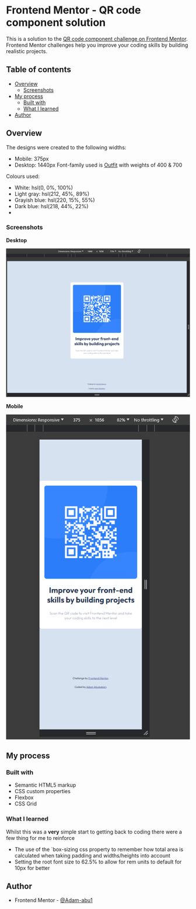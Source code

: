 # Frontend Mentor - QR code component solution

This is a solution to the [QR code component challenge on Frontend Mentor](https://www.frontendmentor.io/challenges/qr-code-component-iux_sIO_H). Frontend Mentor challenges help you improve your coding skills by building realistic projects. 

## Table of contents

- [Overview](#overview)
  - [Screenshots](#screenshots)
- [My process](#my-process)
  - [Built with](#built-with)
  - [What I learned](#what-i-learned)
- [Author](#author)

## Overview
The designs were created to the following widths:

- Mobile: 375px
- Desktop: 1440px
Font-family used is [Outfit](https://fonts.google.com/specimen/Outfit) with weights of 400 & 700

Colours used:
- White: hsl(0, 0%, 100%)
- Light gray: hsl(212, 45%, 89%)
- Grayish blue: hsl(220, 15%, 55%)
- Dark blue: hsl(218, 44%, 22%)
- 
### Screenshots
**Desktop**

![Desktop Screenshot](./screenshots/qr-component-desktop-screenshot.PNG)

**Mobile**

![Mobile Screenshot](./screenshots/qr-component-mobile-screenshot.PNG)

## My process

### Built with

- Semantic HTML5 markup
- CSS custom properties
- Flexbox
- CSS Grid

### What I learned

Whilst this was a **very** simple start to getting back to coding there were a few thing for me to reinforce
- The use of the `box-sizing css property to remember how total area is calculated when taking padding and widths/heights into account
- Setting the root font size to 62.5% to allow for rem units to default for 10px for better

## Author

- Frontend Mentor - [@Adam-abu1](https://www.frontendmentor.io/profile/Adam-abu1)
